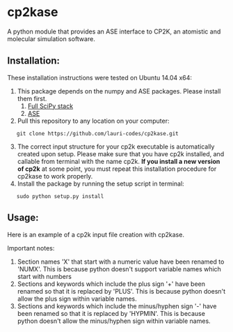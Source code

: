 cp2kase
==================

A python module that provides an ASE interface to CP2K, an atomistic and molecular simulation software.

Installation:
------------------

These installation instructions were tested on Ubuntu 14.04 x64:

1. This package depends on the numpy and ASE packages. Please install them first.
   1. [Full SciPy stack](http://www.scipy.org/install.html)
   2. [ASE](https://wiki.fysik.dtu.dk/ase/)
2. Pull this repository to any location on your computer:
```
   git clone https://github.com/lauri-codes/cp2kase.git
```
3. The correct input structure for your cp2k executable is automatically created upon setup. Please make sure that you have cp2k installed, and callable from terminal with the name cp2k. **If you install a new version of cp2k** at some point, you must repeat this installation procedure for cp2kase to work properly.
4. Install the package by running the setup script in terminal:
```
   sudo python setup.py install
```

Usage:
------------------
Here is an example of a cp2k input file creation with cp2kase. 

Important notes:

1. Section names 'X' that start with a numeric value have been renamed to 'NUMX'. This is because python doesn't support variable names which start with numbers
2. Sections and keywords which include the plus sign '+' have been renamed so that it is replaced by 'PLUS'. This is because python doesn't allow the plus sign within variable names.
3. Sections and keywords which include the minus/hyphen sign '-' have been renamed so that it is replaced by 'HYPMIN'. This is because python doesn't allow the minus/hyphen sign within variable names.
